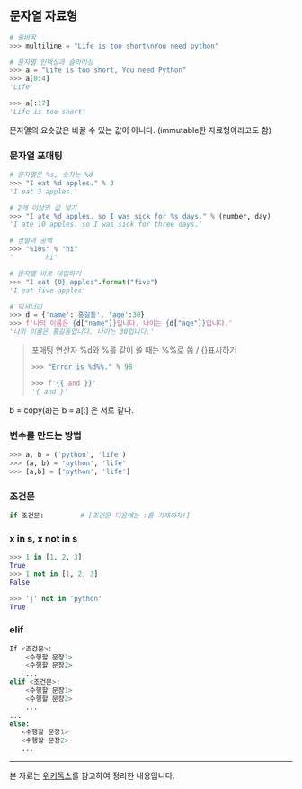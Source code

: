 ## 문자열 자료형



```python
# 줄바꿈
>>> multiline = "Life is too short\nYou need python"

# 문자열 인덱싱과 슬라이싱
>>> a = "Life is too short, You need Python"
>>> a[0:4]
'Life'

>>> a[:17]
'Life is too short'
```

문자열의 요솟값은 바꿀 수 있는 값이 아니다. (immutable한 자료형이라고도 함)



### 문자열 포매팅

```python
# 문자열은 %s, 숫자는 %d
>>> "I eat %d apples." % 3
'I eat 3 apples.'

# 2개 이상의 값 넣기
>>> "I ate %d apples. so I was sick for %s days." % (number, day)
'I ate 10 apples. so I was sick for three days.'

# 정렬과 공백
>>> "%10s" % "hi"
'        hi'

# 문자열 바로 대입하기
>>> "I eat {0} apples".format("five")
'I eat five apples'

# 딕셔너리
>>> d = {'name':'홍길동', 'age':30}
>>> f'나의 이름은 {d["name"]}입니다. 나이는 {d["age"]}입니다.'
'나의 이름은 홍길동입니다. 나이는 30입니다.'
```

>포매팅 연산자 %d와 %를 같이 쓸 때는 %%로 씀  / {}표시하기
>
>```python
>>>> "Error is %d%%." % 98
>
>>>> f'{{ and }}'
>'{ and }'
>```



b = copy(a)는 b = a[:] 은 서로 같다.



### 변수를 만드는 방법

```python
>>> a, b = ('python', 'life')
>>> (a, b) = 'python', 'life'
>>> [a,b] = ['python', 'life']
```



### 조건문

```python
if 조건문: 		# [조건문 다음에는 :를 기재하자!]
```



### x in s, x not in s

```python
>>> 1 in [1, 2, 3]
True
>>> 1 not in [1, 2, 3]
False

>>> 'j' not in 'python'
True
```



### elif

```python
If <조건문>:
    <수행할 문장1> 
    <수행할 문장2>
    ...
elif <조건문>:
    <수행할 문장1>
    <수행할 문장2>
    ...
...
else:
   <수행할 문장1>
   <수행할 문장2>
   ... 
```







---

본 자료는 [위키독스](https://wikidocs.net/13)를 참고하여 정리한 내용입니다.